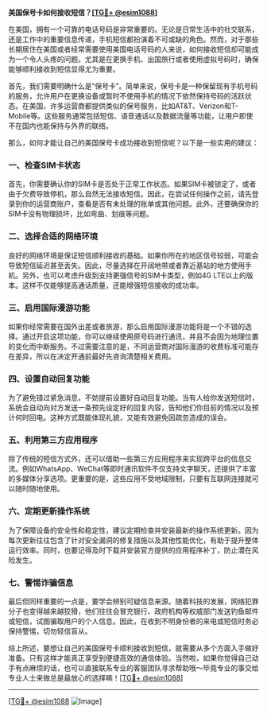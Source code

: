 **美国保号卡如何接收短信？[[TG💪+ @esim1088](https://t.me/s/esim1088)]**

在美国，拥有一个可靠的电话号码是非常重要的。无论是日常生活中的社交联系，还是工作中的重要信息传递，手机短信都扮演着不可或缺的角色。然而，对于那些长期居住在美国或者经常需要使用美国电话号码的人来说，如何接收短信却可能成为一个令人头疼的问题。尤其是在更换手机、出国旅行或者使用虚拟号码时，确保能够顺利接收到短信显得尤为重要。

首先，我们需要明确什么是“保号卡”。简单来说，保号卡是一种保留现有手机号码的服务，允许用户在更换设备或暂时不使用手机的情况下依然保持号码的活跃状态。在美国，许多运营商都提供类似的保号服务，比如AT&T、Verizon和T-Mobile等。这些服务通常包括短信、语音通话以及数据流量等功能，让用户即使不在国内也能保持与外界的联络。

那么，如何才能让自己的美国保号卡成功接收到短信呢？以下是一些实用的建议：

### 一、检查SIM卡状态

首先，你需要确认你的SIM卡是否处于正常工作状态。如果SIM卡被锁定了，或者由于欠费导致停机，那么自然无法接收短信。因此，在尝试任何操作之前，请先登录到你的运营商账户，查看是否有未处理的账单或其他问题。此外，还要确保你的SIM卡没有物理损坏，比如弯曲、划痕等问题。

### 二、选择合适的网络环境

良好的网络环境是保证短信顺利接收的基础。如果你所在的地区信号较弱，可能会导致短信延迟甚至丢失。因此，尽量选择在开阔地带或者靠近基站的地方使用手机。另外，也可以考虑升级到支持更强信号的SIM卡类型，例如4G LTE以上的版本。这样不仅能够提高通话质量，还能增强短信接收的成功率。

### 三、启用国际漫游功能

如果你经常需要在国外出差或者旅游，那么启用国际漫游功能将是一个不错的选择。通过开启这项功能，你可以继续使用原号码进行通讯，并且不会因为地理位置的变化而中断服务。不过需要注意的是，不同运营商对国际漫游的收费标准可能存在差异，所以在决定开通前最好先咨询清楚相关费用。

### 四、设置自动回复功能

为了避免错过紧急消息，不妨提前设置好自动回复功能。当有人给你发送短信时，系统会自动向对方发送一条预先设定好的回复内容，告知他们你目前的情况以及预计何时回电。这种方式既能体现礼貌，又能有效避免因疏忽造成的误会。

### 五、利用第三方应用程序

除了传统的短信方式外，还可以借助一些第三方应用程序来实现跨平台的信息交流。例如WhatsApp、WeChat等即时通讯软件不仅支持文字聊天，还提供了丰富的多媒体分享选项。更重要的是，这些应用不受地域限制，只要有互联网连接就可以随时随地使用。

### 六、定期更新操作系统

为了保障设备的安全性和稳定性，建议定期检查并安装最新的操作系统更新。因为每次更新往往包含了针对安全漏洞的修复措施以及其他性能优化，有助于提升整体运行效率。同时，也要记得及时下载并安装官方提供的应用程序补丁，防止潜在风险发生。

### 七、警惕诈骗信息

最后但同样重要的一点是，要学会辨别可疑信息来源。随着科技的发展，网络犯罪分子也变得越来越狡猾，他们往往会冒充银行、政府机构等权威部门发送钓鱼邮件或短信，试图骗取用户的个人信息。因此，在收到不明身份者的来电或短信时务必保持警惕，切勿轻信盲从。

综上所述，要想让自己的美国保号卡顺利接收到短信，就需要从多个方面入手做好准备。只有这样才能真正享受到便捷高效的通信体验。当然啦，如果你觉得自己动手有点麻烦的话，也可以直接联系专业的客服团队寻求帮助哦～毕竟专业的事交给专业人士来做总是最放心的选择嘛！[[TG💪+ @esim1088](https://t.me/s/esim1088)]

---

[[TG💪+ @esim1088](https://t.me/s/esim1088) ![Image](https://i.postimg.cc/4NQfJmqS/Snipaste-2025-05-13-00-14-12.png)]